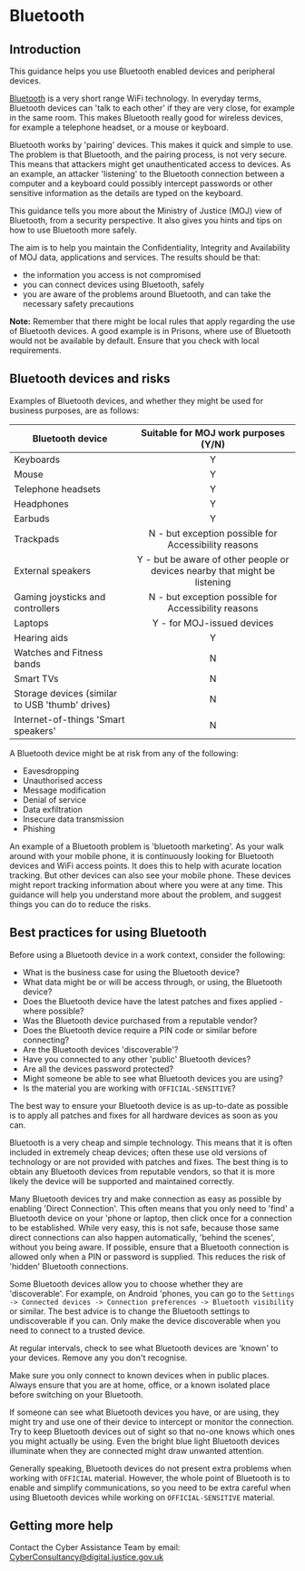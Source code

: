 # Bluetooth

## Introduction

This guidance helps you use Bluetooth enabled devices and peripheral devices.

[Bluetooth](https://en.wikipedia.org/wiki/Bluetooth) is a very short range WiFi technology. In everyday terms, Bluetooth devices can 'talk to each other' if they are very close, for example in the same room. This makes Bluetooth really good for wireless devices, for example a telephone headset, or a mouse or keyboard.

Bluetooth works by 'pairing' devices. This makes it quick and simple to use. The problem is that Bluetooth, and the pairing process, is not very secure. This means that attackers might get unauthenticated access to devices. As an example, an attacker 'listening' to the Bluetooth connection between a computer and a keyboard could possibly intercept passwords or other sensitive information as the details are typed on the keyboard.

This guidance tells you more about the Ministry of Justice \(MOJ\) view of Bluetooth, from a security perspective. It also gives you hints and tips on how to use Bluetooth more safely.

The aim is to help you maintain the Confidentiality, Integrity and Availability of MOJ data, applications and services. The results should be that:

-   the information you access is not compromised
-   you can connect devices using Bluetooth, safely
-   you are aware of the problems around Bluetooth, and can take the necessary safety precautions

**Note:** Remember that there might be local rules that apply regarding the use of Bluetooth devices. A good example is in Prisons, where use of Bluetooth would not be available by default. Ensure that you check with local requirements.

## Bluetooth devices and risks

Examples of Bluetooth devices, and whether they might be used for business purposes, are as follows:

|Bluetooth device|Suitable for MOJ work purposes \(Y/N\)|
|----------------|:------------------------------------:|
|Keyboards|Y|
|Mouse|Y|
|Telephone headsets|Y|
|Headphones|Y|
|Earbuds|Y|
|Trackpads|N - but exception possible for Accessibility reasons|
|External speakers|Y - but be aware of other people or devices nearby that might be listening|
|Gaming joysticks and controllers|N - but exception possible for Accessibility reasons|
|Laptops|Y - for MOJ-issued devices|
|Hearing aids|Y|
|Watches and Fitness bands|N|
|Smart TVs|N|
|Storage devices \(similar to USB 'thumb' drives\)|N|
|Internet-of-things 'Smart speakers'|N|

A Bluetooth device might be at risk from any of the following:

-   Eavesdropping
-   Unauthorised access
-   Message modification
-   Denial of service
-   Data exfiltration
-   Insecure data transmission
-   Phishing

An example of a Bluetooth problem is 'bluetooth marketing'. As your walk around with your mobile phone, it is continuously looking for Bluetooth devices and WiFi access points. It does this to help with acurate location tracking. But other devices can also see your mobile phone. These devices might report tracking information about where you were at any time. This guidance will help you understand more about the problem, and suggest things you can do to reduce the risks.

## Best practices for using Bluetooth

Before using a Bluetooth device in a work context, consider the following:

-   What is the business case for using the Bluetooth device?
-   What data might be or will be access through, or using, the Bluetooth device?
-   Does the Bluetooth device have the latest patches and fixes applied - where possible?
-   Was the Bluetooth device purchased from a reputable vendor?
-   Does the Bluetooth device require a PIN code or similar before connecting?
-   Are the Bluetooth devices 'discoverable'?
-   Have you connected to any other 'public' Bluetooth devices?
-   Are all the devices password protected?
-   Might someone be able to see what Bluetooth devices you are using?
-   Is the material you are working with `OFFICIAL-SENSITIVE`?

The best way to ensure your Bluetooth device is as up-to-date as possible is to apply all patches and fixes for all hardware devices as soon as you can.

Bluetooth is a very cheap and simple technology. This means that it is often included in extremely cheap devices; often these use old versions of technology or are not provided with patches and fixes. The best thing is to obtain any Bluetooth devices from reputable vendors, so that it is more likely the device will be supported and maintained correctly.

Many Bluetooth devices try and make connection as easy as possible by enabling 'Direct Connection'. This often means that you only need to 'find' a Bluetooth device on your 'phone or laptop, then click once for a connection to be established. While very easy, this is not safe, because those same direct connections can also happen automatically, 'behind the scenes', without you being aware. If possible, ensure that a Bluetooth connection is allowed only when a PIN or password is supplied. This reduces the risk of 'hidden' Bluetooth connections.

Some Bluetooth devices allow you to choose whether they are 'discoverable'. For example, on Android 'phones, you can go to the `Settings -> Connected devices -> Connection preferences -> Bluetooth visibility` or similar. The best advice is to change the Bluetooth settings to undiscoverable if you can. Only make the device discoverable when you need to connect to a trusted device.

At regular intervals, check to see what Bluetooth devices are 'known' to your devices. Remove any you don't recognise.

Make sure you only connect to known devices when in public places. Always ensure that you are at home, office, or a known isolated place before switching on your Bluetooth.

If someone can see what Bluetooth devices you have, or are using, they might try and use one of their device to intercept or monitor the connection. Try to keep Bluetooth devices out of sight so that no-one knows which ones you might actually be using. Even the bright blue light Bluetooth devices illuminate when they are connected might draw unwanted attention.

Generally speaking, Bluetooth devices do not present extra problems when working with `OFFICIAL` material. However, the whole point of Bluetooth is to enable and simplify communications, so you need to be extra careful when using Bluetooth devices while working on `OFFICIAL-SENSITIVE` material.

## Getting more help

Contact the Cyber Assistance Team by email: [CyberConsultancy@digital.justice.gov.uk](mailto:CyberConsultancy@digital.justice.gov.uk)


